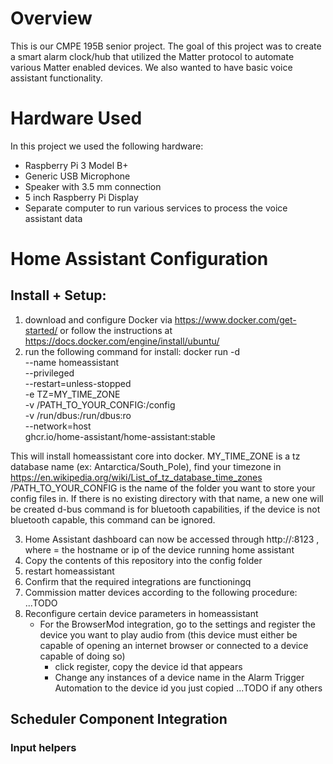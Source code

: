 # Overview
This is our CMPE 195B senior project. The goal of this project was to create a smart alarm clock/hub that utilized the Matter protocol to automate various Matter enabled devices. We also wanted to have basic voice assistant functionality.

# Hardware Used
In this project we used the following hardware:
- Raspberry Pi 3 Model B+
- Generic USB Microphone
- Speaker with 3.5 mm connection
- 5 inch Raspberry Pi Display
- Separate computer to run various services to process the voice assistant data

# Home Assistant Configuration
## Install + Setup:
1) download and configure Docker via https://www.docker.com/get-started/ or follow the instructions at https://docs.docker.com/engine/install/ubuntu/
2) run the following command for install:
   docker run -d \
  --name homeassistant \
  --privileged \
  --restart=unless-stopped \
  -e TZ=MY_TIME_ZONE \
  -v /PATH_TO_YOUR_CONFIG:/config \
  -v /run/dbus:/run/dbus:ro \
  --network=host \
  ghcr.io/home-assistant/home-assistant:stable

  This will install homeassistant core into docker. MY_TIME_ZONE is a tz database name (ex: Antarctica/South_Pole), find your timezone in https://en.wikipedia.org/wiki/List_of_tz_database_time_zones
  /PATH_TO_YOUR_CONFIG is the name of the folder you want to store your config files in. If there is no existing directory with that name, a new one will be created
  d-bus command is for bluetooth capabilities, if the device is not bluetooth capable, this command can be ignored.
  
3) Home Assistant dashboard can now be accessed through http://<host>:8123 , where <host> = the hostname or ip of the device running home assistant
4) Copy the contents of this repository into the config folder
5) restart homeassistant
6) Confirm that the required integrations are functioningq
7) Commission matter devices according to the following procedure:
    ...TODO
8) Reconfigure certain device parameters in homeassistant
   - For the BrowserMod integration, go to the settings and register the device you want to play audio from (this device must either be capable of opening an internet browser or connected to a device capable of doing so)
      - click register, copy the device id that appears
      - Change any instances of a device name in the Alarm Trigger Automation to the device id you just copied
  ...TODO if any others

## Scheduler Component Integration
### Input helpers
